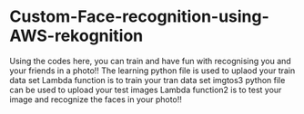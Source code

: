 # Custom-Face-recognition-using-AWS-rekognition
Using the codes here, you can train and have fun with recognising you and your friends in a photo!!
The learning python file is used to uplaod your train data set
Lambda function is to train your tran data set
imgtos3 python file can be used to upload your test images
Lambda function2 is to test your image and recognize the faces in your photo!!
